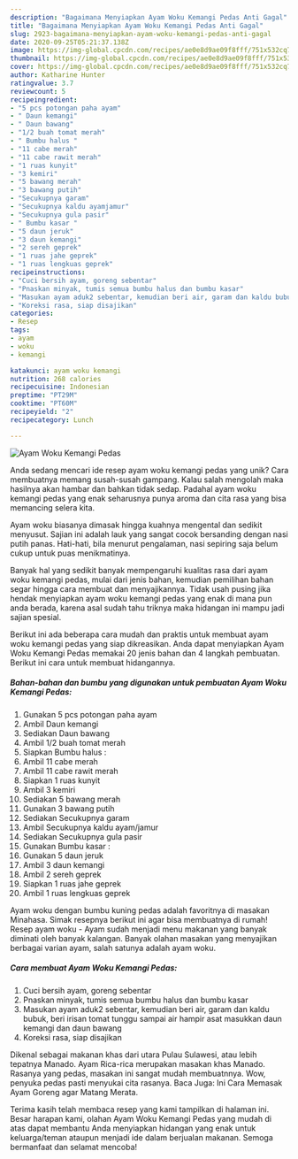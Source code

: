 ```yaml
---
description: "Bagaimana Menyiapkan Ayam Woku Kemangi Pedas Anti Gagal"
title: "Bagaimana Menyiapkan Ayam Woku Kemangi Pedas Anti Gagal"
slug: 2923-bagaimana-menyiapkan-ayam-woku-kemangi-pedas-anti-gagal
date: 2020-09-25T05:21:37.138Z
image: https://img-global.cpcdn.com/recipes/ae0e8d9ae09f8fff/751x532cq70/ayam-woku-kemangi-pedas-foto-resep-utama.jpg
thumbnail: https://img-global.cpcdn.com/recipes/ae0e8d9ae09f8fff/751x532cq70/ayam-woku-kemangi-pedas-foto-resep-utama.jpg
cover: https://img-global.cpcdn.com/recipes/ae0e8d9ae09f8fff/751x532cq70/ayam-woku-kemangi-pedas-foto-resep-utama.jpg
author: Katharine Hunter
ratingvalue: 3.7
reviewcount: 5
recipeingredient:
- "5 pcs potongan paha ayam"
- " Daun kemangi"
- " Daun bawang"
- "1/2 buah tomat merah"
- " Bumbu halus "
- "11 cabe merah"
- "11 cabe rawit merah"
- "1 ruas kunyit"
- "3 kemiri"
- "5 bawang merah"
- "3 bawang putih"
- "Secukupnya garam"
- "Secukupnya kaldu ayamjamur"
- "Secukupnya gula pasir"
- " Bumbu kasar "
- "5 daun jeruk"
- "3 daun kemangi"
- "2 sereh geprek"
- "1 ruas jahe geprek"
- "1 ruas lengkuas geprek"
recipeinstructions:
- "Cuci bersih ayam, goreng sebentar"
- "Pnaskan minyak, tumis semua bumbu halus dan bumbu kasar"
- "Masukan ayam aduk2 sebentar, kemudian beri air, garam dan kaldu bubuk, beri irisan tomat tunggu sampai air hampir asat masukkan daun kemangi dan daun bawang"
- "Koreksi rasa, siap disajikan"
categories:
- Resep
tags:
- ayam
- woku
- kemangi

katakunci: ayam woku kemangi 
nutrition: 268 calories
recipecuisine: Indonesian
preptime: "PT29M"
cooktime: "PT60M"
recipeyield: "2"
recipecategory: Lunch

---
```



![Ayam Woku Kemangi Pedas](https://img-global.cpcdn.com/recipes/ae0e8d9ae09f8fff/751x532cq70/ayam-woku-kemangi-pedas-foto-resep-utama.jpg)

Anda sedang mencari ide resep ayam woku kemangi pedas yang unik? Cara membuatnya memang susah-susah gampang. Kalau salah mengolah maka hasilnya akan hambar dan bahkan tidak sedap. Padahal ayam woku kemangi pedas yang enak seharusnya punya aroma dan cita rasa yang bisa memancing selera kita.

Ayam woku biasanya dimasak hingga kuahnya mengental dan sedikit menyusut. Sajian ini adalah lauk yang sangat cocok bersanding dengan nasi putih panas. Hati-hati, bila menurut pengalaman, nasi sepiring saja belum cukup untuk puas menikmatinya.

Banyak hal yang sedikit banyak mempengaruhi kualitas rasa dari ayam woku kemangi pedas, mulai dari jenis bahan, kemudian pemilihan bahan segar hingga cara membuat dan menyajikannya. Tidak usah pusing jika hendak menyiapkan ayam woku kemangi pedas yang enak di mana pun anda berada, karena asal sudah tahu triknya maka hidangan ini mampu jadi sajian spesial.


Berikut ini ada beberapa cara mudah dan praktis untuk membuat ayam woku kemangi pedas yang siap dikreasikan. Anda dapat menyiapkan Ayam Woku Kemangi Pedas memakai 20 jenis bahan dan 4 langkah pembuatan. Berikut ini cara untuk membuat hidangannya.

<!--inarticleads1-->

##### Bahan-bahan dan bumbu yang digunakan untuk pembuatan Ayam Woku Kemangi Pedas:

1. Gunakan 5 pcs potongan paha ayam
1. Ambil  Daun kemangi
1. Sediakan  Daun bawang
1. Ambil 1/2 buah tomat merah
1. Siapkan  Bumbu halus :
1. Ambil 11 cabe merah
1. Ambil 11 cabe rawit merah
1. Siapkan 1 ruas kunyit
1. Ambil 3 kemiri
1. Sediakan 5 bawang merah
1. Gunakan 3 bawang putih
1. Sediakan Secukupnya garam
1. Ambil Secukupnya kaldu ayam/jamur
1. Sediakan Secukupnya gula pasir
1. Gunakan  Bumbu kasar :
1. Gunakan 5 daun jeruk
1. Ambil 3 daun kemangi
1. Ambil 2 sereh geprek
1. Siapkan 1 ruas jahe geprek
1. Ambil 1 ruas lengkuas geprek


Ayam woku dengan bumbu kuning pedas adalah favoritnya di masakan Minahasa. Simak resepnya berikut ini agar bisa membuatnya di rumah! Resep ayam woku - Ayam sudah menjadi menu makanan yang banyak diminati oleh banyak kalangan. Banyak olahan masakan yang menyajikan berbagai varian ayam, salah satunya adalah ayam woku. 

<!--inarticleads2-->

##### Cara membuat Ayam Woku Kemangi Pedas:

1. Cuci bersih ayam, goreng sebentar
1. Pnaskan minyak, tumis semua bumbu halus dan bumbu kasar
1. Masukan ayam aduk2 sebentar, kemudian beri air, garam dan kaldu bubuk, beri irisan tomat tunggu sampai air hampir asat masukkan daun kemangi dan daun bawang
1. Koreksi rasa, siap disajikan


Dikenal sebagai makanan khas dari utara Pulau Sulawesi, atau lebih tepatnya Manado. Ayam Rica-rica merupakan masakan khas Manado. Rasanya yang pedas, masakan ini sangat mudah membuatnnya. Wow, penyuka pedas pasti menyukai cita rasanya. Baca Juga: Ini Cara Memasak Ayam Goreng agar Matang Merata. 

Terima kasih telah membaca resep yang kami tampilkan di halaman ini. Besar harapan kami, olahan Ayam Woku Kemangi Pedas yang mudah di atas dapat membantu Anda menyiapkan hidangan yang enak untuk keluarga/teman ataupun menjadi ide dalam berjualan makanan. Semoga bermanfaat dan selamat mencoba!
